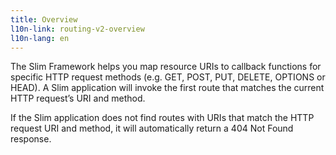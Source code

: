 ```yaml
---
title: Overview
l10n-link: routing-v2-overview
l10n-lang: en
---
```

The Slim Framework helps you map resource URIs to callback functions for specific HTTP request methods (e.g. GET, POST, PUT, DELETE, OPTIONS or HEAD). A Slim application will invoke the first route that matches the current HTTP request’s URI and method.

If the Slim application does not find routes with URIs that match the HTTP request URI and method, it will automatically return a 404 Not Found response.
